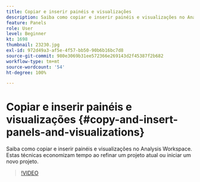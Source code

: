 ```yaml
---
title: Copiar e inserir painéis e visualizações
description: Saiba como copiar e inserir painéis e visualizações no Analysis Workspace
feature: Panels
role: User
level: Beginner
kt: 1698
thumbnail: 23230.jpg
exl-id: 972d49a3-af5e-4f57-bb50-90b6b16bc7d8
source-git-commit: 980e3069b31ee572366e269143d2f45387f2b682
workflow-type: tm+mt
source-wordcount: '54'
ht-degree: 100%

---
```


# Copiar e inserir painéis e visualizações {#copy-and-insert-panels-and-visualizations}

Saiba como copiar e inserir painéis e visualizações no Analysis Workspace. Estas técnicas economizam tempo ao refinar um projeto atual ou iniciar um novo projeto.

>[!VIDEO](https://video.tv.adobe.com/v/23230/?quality=12&learn=on)
